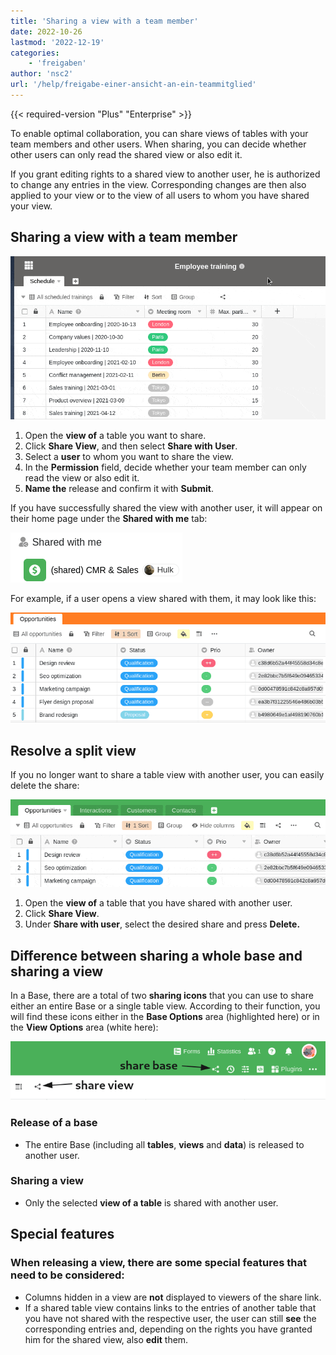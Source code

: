 ```yaml
---
title: 'Sharing a view with a team member'
date: 2022-10-26
lastmod: '2022-12-19'
categories:
    - 'freigaben'
author: 'nsc2'
url: '/help/freigabe-einer-ansicht-an-ein-teammitglied'
---
```


{{< required-version "Plus" "Enterprise" >}}

To enable optimal collaboration, you can share views of tables with your team members and other users. When sharing, you can decide whether other users can only read the shared view or also edit it.

If you grant editing rights to a shared view to another user, he is authorized to change any entries in the view. Corresponding changes are then also applied to your view or to the view of all users to whom you have shared your view.

## Sharing a view with a team member

![Sharing a view with a team member](images/sharing-a-view-with-a-team-member-1.gif)

1. Open the **view of** a table you want to share.
2. Click **Share View**, and then select **Share with User**.
3. Select a **user** to whom you want to share the view.
4. In the **Permission** field, decide whether your team member can only read the view or also edit it.
5. **Name the** release and confirm it with **Submit**.

If you have successfully shared the view with another user, it will appear on their home page under the **Shared with me** tab:

![Split views on the home page](images/Screenshot-from-2022-11-10-17-01-26.png)

For example, if a user opens a view shared with them, it may look like this:

![Appearance of a split view](images/Screenshot-from-2022-11-10-17-15-12.png)

## Resolve a split view

If you no longer want to share a table view with another user, you can easily delete the share:

![Resolve a split view.](images/resolve-a-split-view.gif)

1. Open the **view of** a table that you have shared with another user.
2. Click **Share View**.
3. Under **Share with user**, select the desired share and press **Delete.**

## Difference between sharing a whole base and sharing a view

In a Base, there are a total of two **sharing icons** that you can use to share either an entire Base or a single table view. According to their function, you will find these icons either in the **Base Options** area (highlighted here) or in the **View Options** area (white here):

![Sharing icons in a base](images/share-icons-new-1.png)

### Release of a base

- The entire Base (including all **tables**, **views** and **data**) is released to another user.

### Sharing a view

- Only the selected **view of a table** is shared with another user.

## Special features

### When releasing a view, there are some special features that need to be considered:

- Columns hidden in a view are **not** displayed to viewers of the share link.
- If a shared table view contains links to the entries of another table that you have not shared with the respective user, the user can still **see** the corresponding entries and, depending on the rights you have granted him for the shared view, also **edit** them.
